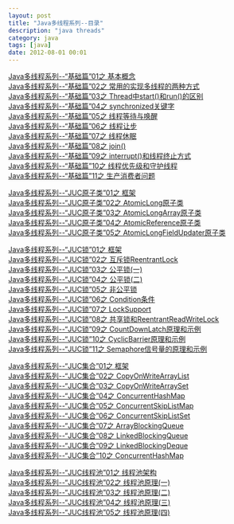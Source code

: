 ```yaml
---
layout: post
title: "Java多线程系列--目录"
description: "java threads"
category: java
tags: [java]
date: 2012-08-01 00:01
---
```


[Java多线程系列--“基础篇”01之 基本概念][link_java_threads_basic01]  
[Java多线程系列--“基础篇”02之 常用的实现多线程的两种方式][link_java_threads_basic02]  
[Java多线程系列--“基础篇”03之 Thread中start()和run()的区别][link_java_threads_basic03]  
[Java多线程系列--“基础篇”04之 synchronized关键字][link_java_threads_basic04]  
[Java多线程系列--“基础篇”05之 线程等待与唤醒][link_java_threads_basic05]  
[Java多线程系列--“基础篇”06之 线程让步][link_java_threads_basic06]  
[Java多线程系列--“基础篇”07之 线程休眠][link_java_threads_basic07]  
[Java多线程系列--“基础篇”08之 join()][link_java_threads_basic08]  
[Java多线程系列--“基础篇”09之 interrupt()和线程终止方式][link_java_threads_basic09]  
[Java多线程系列--“基础篇”10之 线程优先级和守护线程][link_java_threads_basic10]  
[Java多线程系列--“基础篇”11之 生产消费者问题][link_java_threads_basic11]

[Java多线程系列--“JUC原子类”01之 框架][link_java_juc_atomic01]  
[Java多线程系列--“JUC原子类”02之 AtomicLong原子类][link_java_juc_atomic02]  
[Java多线程系列--“JUC原子类”03之 AtomicLongArray原子类][link_java_juc_atomic03]  
[Java多线程系列--“JUC原子类”04之 AtomicReference原子类][link_java_juc_atomic04]  
[Java多线程系列--“JUC原子类”05之 AtomicLongFieldUpdater原子类][link_java_juc_atomic05]

[Java多线程系列--“JUC锁”01之 框架][link_java_juc_lock01]  
[Java多线程系列--“JUC锁”02之 互斥锁ReentrantLock][link_java_juc_lock02]  
[Java多线程系列--“JUC锁”03之 公平锁(一)][link_java_juc_lock03]  
[Java多线程系列--“JUC锁”04之 公平锁(二)][link_java_juc_lock04]  
[Java多线程系列--“JUC锁”05之 非公平锁][link_java_juc_lock05]  
[Java多线程系列--“JUC锁”06之 Condition条件][link_java_juc_lock06]  
[Java多线程系列--“JUC锁”07之 LockSupport][link_java_juc_lock07]  
[Java多线程系列--“JUC锁”08之 共享锁和ReentrantReadWriteLock][link_java_juc_lock08]  
[Java多线程系列--“JUC锁”09之 CountDownLatch原理和示例][link_java_juc_lock09]  
[Java多线程系列--“JUC锁”10之 CyclicBarrier原理和示例][link_java_juc_lock10]  
[Java多线程系列--“JUC锁”11之 Semaphore信号量的原理和示例][link_java_juc_lock11]

[Java多线程系列--“JUC集合”01之 框架][link_java_juc_col01]  
[Java多线程系列--“JUC集合”02之 CopyOnWriteArrayList][link_java_juc_col02]  
[Java多线程系列--“JUC集合”03之 CopyOnWriteArraySet][link_java_juc_col03]  
[Java多线程系列--“JUC集合”04之 ConcurrentHashMap][link_java_juc_col04]  
[Java多线程系列--“JUC集合”05之 ConcurrentSkipListMap][link_java_juc_col05]  
[Java多线程系列--“JUC集合”06之 ConcurrentSkipListSet][link_java_juc_col06]  
[Java多线程系列--“JUC集合”07之 ArrayBlockingQueue][link_java_juc_col07]  
[Java多线程系列--“JUC集合”08之 LinkedBlockingQueue][link_java_juc_col08]  
[Java多线程系列--“JUC集合”09之 LinkedBlockingDeque][link_java_juc_col09]  
[Java多线程系列--“JUC集合”10之 ConcurrentHashMap][link_java_juc_col10]

[Java多线程系列--“JUC线程池”01之 线程池架构][link_java_juc_executor01]  
[Java多线程系列--“JUC线程池”02之 线程池原理(一)][link_java_juc_executor02]  
[Java多线程系列--“JUC线程池”03之 线程池原理(二)][link_java_juc_executor03]  
[Java多线程系列--“JUC线程池”04之 线程池原理(三)][link_java_juc_executor04]  
[Java多线程系列--“JUC线程池”05之 线程池原理(四)][link_java_juc_executor05]




[link_java_threads_basic01]: /2012/08/01/threads-basic
[link_java_threads_basic02]: /2012/08/02/threads-basic
[link_java_threads_basic03]: /2012/08/03/threads-basic
[link_java_threads_basic04]: /2012/08/04/threads-basic
[link_java_threads_basic05]: /2012/08/05/threads-basic
[link_java_threads_basic06]: /2012/08/06/threads-basic
[link_java_threads_basic07]: /2012/08/07/threads-basic
[link_java_threads_basic08]: /2012/08/08/threads-basic
[link_java_threads_basic09]: /2012/08/09/threads-basic
[link_java_threads_basic10]: /2012/08/10/threads-basic
[link_java_threads_basic11]: /2012/08/11/threads-basic
[link_java_juc_atomic01]: /2012/08/12/juc-atomic01
[link_java_juc_atomic02]: /2012/08/12/juc-atomic02
[link_java_juc_atomic03]: /2012/08/12/juc-atomic03
[link_java_juc_atomic04]: /2012/08/12/juc-atomic04
[link_java_juc_atomic05]: /2012/08/12/juc-atomic05
[link_java_juc_lock01]: /2012/08/13/juc-lock01
[link_java_juc_lock02]: /2012/08/13/juc-lock02
[link_java_juc_lock03]: /2012/08/13/juc-lock03
[link_java_juc_lock04]: /2012/08/13/juc-lock04
[link_java_juc_lock05]: /2012/08/13/juc-lock05
[link_java_juc_lock06]: /2012/08/13/juc-lock06
[link_java_juc_lock07]: /2012/08/13/juc-lock07
[link_java_juc_lock08]: /2012/08/13/juc-lock08
[link_java_juc_lock09]: /2012/08/13/juc-lock09
[link_java_juc_lock10]: /2012/08/13/juc-lock10
[link_java_juc_lock11]: /2012/08/13/juc-lock11
[link_java_juc_col01]: /2012/08/14/juc-col01
[link_java_juc_col02]: /2012/08/14/juc-col02
[link_java_juc_col03]: /2012/08/14/juc-col03
[link_java_juc_col04]: /2012/08/14/juc-col04
[link_java_juc_col05]: /2012/08/14/juc-col05
[link_java_juc_col06]: /2012/08/14/juc-col06
[link_java_juc_col07]: /2012/08/14/juc-col07
[link_java_juc_col08]: /2012/08/14/juc-col08
[link_java_juc_col09]: /2012/08/14/juc-col09
[link_java_juc_col10]: /2012/08/14/juc-col10
[link_java_juc_executor01]: /2012/08/15/juc-executor01
[link_java_juc_executor02]: /2012/08/15/juc-executor02
[link_java_juc_executor03]: /2012/08/15/juc-executor03
[link_java_juc_executor04]: /2012/08/15/juc-executor04
[link_java_juc_executor05]: /2012/08/15/juc-executor05

